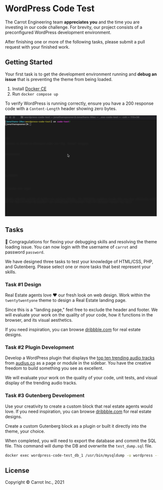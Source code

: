 # WordPress Code Test

The Carrot Engineering team **appreciates you** and the time you are investing in our code challenge. For brevity, our project consists of a preconfigured WordPress development environment.

After finishing one or more of the following tasks, please submit a pull request with your finished work.

## Getting Started

Your first task is to get the development environment running and **debug an issue** that is preventing the theme from being loaded.

1. Install [Docker CE](https://docs.docker.com/v17.09/docker-for-mac/install/)
2. Run `docker compose up`

To verify WordPress is running correctly, ensure you have a 200 response code with a `Content-Length` header showing zero bytes.

<img src="docs/getting-started.gif" width="500" />


## Tasks


💪 Congragulations for flexing your debugging skills and resolving the theme loading issue.  You can now login with the username of `carrot` and password `password`.

We have designed three tasks to test your knowledge of HTML/CSS, PHP, and Gutenberg.  Please select one or more tasks that best represent your skills. 

### Task #1 Design

Real Estate agents love ❤️ our fresh look on web design.
Work within the `twentytwentyone` theme to design a Real Estate landing page.

Since this is a "landing page," feel free to exclude the header and footer.  We will evaluate your work on the quality of your code, how it functions in the browser, and its visual aesthetics.

If you need inspiration, you can browse [dribbble.com](https://dribbble.com/search/real%20estate) for real estate designs.

### Task #2 Plugin Development

Develop a WordPress plugin that displays the [top ten trending audio tracks](https://audiusproject.github.io/api-docs/#trending-tracks) from [audius.co](https://audius.co) as a page or module in the sidebar.  You have the creative freedom to build something you see as excellent.

We will evaluate your work on the quality of your code, unit tests, and visual display of the trending audio tracks.

### Task #3 Gutenberg Development

Use your creativity to create a custom block that real estate agents would love.  If you need inspiration, you can browse [dribbble.com](https://dribbble.com/search/real%20estate) for real estate designs.

Create a custom Gutenberg block as a plugin or built it directly into the theme, your choice.

When completed, you will need to export the database and commit the SQL file.  This command will dump the DB and overwrite the `test_dump.sql` file.

```bash
docker exec wordpress-code-test_db_1 /usr/bin/mysqldump -u wordpress --password=wordpress --no-tablespaces wordpress > ./db/test_dump.sql
```

## License

Copyright © Carrot Inc., 2021
